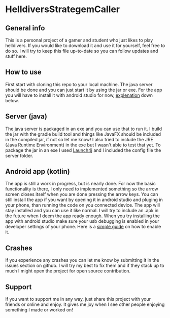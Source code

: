 # HelldiversStrategemCaller
## General info
This is a personal project of a gamer and student who just likes to play helldivers. If you would like to download it and use it for yourself, feel free to do so. I will try to keep this file up-to-date so you can follow updates and stuff here.
## How to use
First start with cloning this repo to your local machine. The java server should be done and you can just start it by using the jar or exe. For the app you will have to install it with android studio for now, [explenation](#id-app) down below. 
## Server (java)
The java server is packaged in an exe and you can use that to run it. I build the jar with the gradle build tool and things like JavaFX should be included in the compiled jar, if not so let me know! I also tried to include the JRE (Java Runtime Environment) in the exe but I wasn't able to test that yet. To package the jar in an exe I used [Launch4j](https://launch4j.sourceforge.net/) and I included the config file the server folder.
## Android app (kotlin)
The app is still a work in progress, but is nearly done. For now the basic functionality is there, I only need to implemented something so the arrow screen closes itself when you are done pressing the arrow keys. You can still install the app if you want by opening it in android studio and pluging in your phone, than running the code on you connected device. The app will stay installed and you can use it like normal. I will try to include an .apk in the future when I deem the app ready enough. When you try installing the app with android studio make sure your usb debugging is enabled in your developer settings of your phone. Here is a [simple guide](https://developer.android.com/studio/debug/dev-options#:~:text=Enable%20USB%20debugging%20on%20your%20device,-Before%20you%20can&text=Enable%20USB%20debugging%20in%20the,Advanced%20%3E%20Developer%20Options%20%3E%20USB%20debugging) on how to enable it.
## Crashes
If you experience any crashes you can let me know by submitting it in the issues section on github. I will try my best to fix them and if they stack up to much I might open the project for open source contribution.
## Support
If you want to support me in any way, just share this project with your friends or online and enjoy. It gives me joy when I see other people enjoying something I made or worked on!
